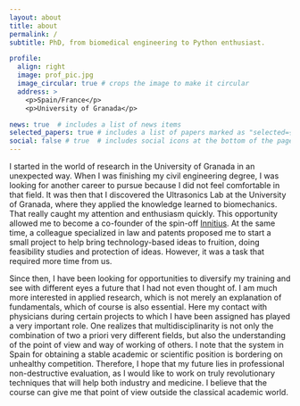 ```yaml
---
layout: about
title: about
permalink: /
subtitle: PhD, from biomedical engineering to Python enthusiast.

profile:
  align: right
  image: prof_pic.jpg
  image_circular: true # crops the image to make it circular
  address: >
    <p>Spain/France</p>
    <p>University of Granada</p>

news: true  # includes a list of news items
selected_papers: true # includes a list of papers marked as "selected={true}"
social: false # true  # includes social icons at the bottom of the page
---
```


I started in the world of research in the University of Granada in an unexpected way. When I was finishing my civil engineering degree, I was looking for another career to pursue because I did not feel comfortable in that field. It was then that I discovered the Ultrasonics Lab at the University of Granada, where they applied the knowledge learned to biomechanics. That really caught my attention and enthusiasm quickly. This opportunity allowed me to become a co-founder of the spin-off [Innitius](https://www.innitius.com/). At the same time, a colleague specialized in law and patents proposed me to start a small project to help bring technology-based ideas to fruition, doing feasibility studies and protection of ideas. However, it was a task that required more time from us.

Since then, I have been looking for opportunities to diversify my training and see with different eyes a future that I had not even thought of. I am much more interested in applied research, which is not merely an explanation of fundamentals, which of course is also essential. Here my contact with physicians during certain projects to which I have been assigned has played a very important role. One realizes that multidisciplinarity is not only the combination of two a priori very different fields, but also the understanding of the point of view and way of working of others. I note that the system in Spain for obtaining a stable academic or scientific position is bordering on unhealthy competition. Therefore, I hope that my future lies in professional non-destructive evaluation, as I would like to work on truly revolutionary techniques that will help both industry and medicine. I believe that the course can give me that point of view outside the classical academic world.
